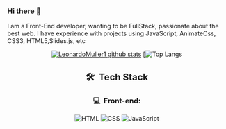 ### Hi there 👋

I am a Front-End developer, wanting to be FullStack, passionate about the best web. I have experience with projects using JavaScript, AnimateCss, CSS3, HTML5,Slides.js, etc



<div align="center" >


[![LeonardoMuller1 github stats](https://github-readme-stats.vercel.app/api?username=leonardomuller1&show_icons=true&theme=radical&bg_color=30,0d0d0d,191919&title_color=fff&text_color=fff&icon_color=79ff97)](https://github.com/anuraghazra/github-readme-stats) 
[![Top Langs](https://github-readme-stats.vercel.app/api/top-langs/?username=leonardomuller1&layout=compact&theme=radical&bg_color=30,0d0d0d,191919&title_color=fff&text_color=fff&icon_color=79ff97)

<h2> 🛠 &nbsp;Tech Stack</h2>
<h3>💻 &nbsp;Front-end:</h3>

![HTML](https://img.shields.io/badge/-HTML-333333?style=flat&logo=HTML5)
![CSS](https://img.shields.io/badge/-CSS-333333?style=flat&logo=CSS3&logoColor=1572B6)
![JavaScript](https://img.shields.io/badge/-JavaScript-333333?style=flat&logo=javascript)

</div>
</div>
